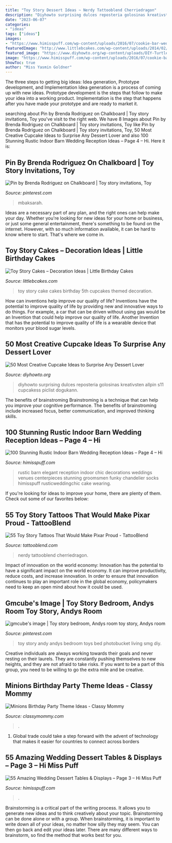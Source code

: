 ```yaml
---
title: "Toy Story Dessert Ideas ~ Nerdy Tattooblend Cherriedragon"
description: "Diyhowto surprising dulces reposteria golosinas kreativsten allpin s11 cupcakess piclist dogukann"
date: "2023-06-07"
categories:
- "ideas"
tags: ["ideas"]
images:
- "https://www.himisspuff.com/wp-content/uploads/2016/07/cookie-bar-wedding-dessert-table.jpg"
featuredImage: "http://www.littlebcakes.com/wp-content/uploads/2014/02/Toy-Story-Cake-Ideas.jpg"
featured_image: "https://www.diyhowto.org/wp-content/uploads/DIY-Turtle-Cupcakes-50-Most-Surprising-Cupcake-Decoration-Ideas-and-Recipes-DIYHowto.jpg"
image: "https://www.himisspuff.com/wp-content/uploads/2016/07/cookie-bar-wedding-dessert-table.jpg"
ShowToc: true
author: "Miss Yasmin Goldner"
---
```



The three steps to getting big ideas: Idea generation, Prototype development, and Implementation
Idea generation is a process of coming up with new ideas. Prototype development is the steps that follow to make your idea into a working product. Implementation is the step that happens after you have made your prototype and are ready to market it.

	

		
searching about Pin by Brenda Rodriguez on Chalkboard | Toy story invitations, Toy you've visit to the right web. We have 8 Images about Pin by Brenda Rodriguez on Chalkboard | Toy story invitations, Toy like Pin by Brenda Rodriguez on Chalkboard | Toy story invitations, Toy, 50 Most Creative Cupcake Ideas to Surprise Any Dessert Lover and also 100 Stunning Rustic Indoor Barn Wedding Reception Ideas – Page 4 – Hi. Here it is:
		
    
## Pin By Brenda Rodriguez On Chalkboard | Toy Story Invitations, Toy

<img loading=lazy src="https://i.pinimg.com/736x/88/af/f4/88aff4f4620b30abcc74324f9b434e40.jpg" onerror="this.onerror=null;this.src='https://tse1.mm.bing.net/th?id=OIP.N8LL-4cuAfvUztKYHQzlqQHaKf&amp;pid=15.1';" alt="Pin by Brenda Rodriguez on Chalkboard | Toy story invitations, Toy">

_Source: pinterest.com_

>mbaksarah. 

	

Ideas are a necessary part of any plan, and the right ones can help make your day. Whether you're looking for new ideas for your home or business, or just some general entertainment, there's something to be found on the internet. However, with so much information available, it can be hard to know where to start. That's where we come in.

    
## Toy Story Cakes – Decoration Ideas | Little Birthday Cakes

<img loading=lazy src="http://www.littlebcakes.com/wp-content/uploads/2014/02/Toy-Story-Cake-Ideas.jpg" onerror="this.onerror=null;this.src='https://tse3.mm.bing.net/th?id=OIP.SkDbF0H0TF2sYM-v-v5-wAHaLG&amp;pid=15.1';" alt="Toy Story Cakes – Decoration Ideas | Little Birthday Cakes">

_Source: littlebcakes.com_

>toy story cake cakes birthday 5th cupcakes themed decoration. 

	

How can inventions help improve our quality of life?
Inventions have the potential to improve quality of life by providing new and innovative ways to do things. For example, a car that can be driven without using gas would be an Invention that could help improve our quality of life. Another Invention that has the potential to improve quality of life is a wearable device that monitors your blood sugar levels.

    
## 50 Most Creative Cupcake Ideas To Surprise Any Dessert Lover

<img loading=lazy src="https://www.diyhowto.org/wp-content/uploads/DIY-Turtle-Cupcakes-50-Most-Surprising-Cupcake-Decoration-Ideas-and-Recipes-DIYHowto.jpg" onerror="this.onerror=null;this.src='https://tse3.mm.bing.net/th?id=OIP._b0agO98XylvfH3qHjpVggHaLt&amp;pid=15.1';" alt="50 Most Creative Cupcake Ideas to Surprise Any Dessert Lover">

_Source: diyhowto.org_

>diyhowto surprising dulces reposteria golosinas kreativsten allpin s11 cupcakess piclist dogukann. 

	

The benefits of brainstroming
Brainstroming is a technique that can help you improve your cognitive performance. The benefits of brainstroming include increased focus, better communication, and improved thinking skills.

    
## 100 Stunning Rustic Indoor Barn Wedding Reception Ideas – Page 4 – Hi

<img loading=lazy src="https://www.himisspuff.com/wp-content/uploads/2016/04/Elegant-Rustic-Barn-Wedding-Reception-Ideas.jpg" onerror="this.onerror=null;this.src='https://tse1.mm.bing.net/th?id=OIP.2q4vFMvPVJWmDxKalJw0OwHaLH&amp;pid=15.1';" alt="100 Stunning Rustic Indoor Barn Wedding Reception Ideas – Page 4 – Hi">

_Source: himisspuff.com_

>rustic barn elegant reception indoor chic decorations weddings venues centerpieces stunning groomsmen funky chandelier socks himisspuff rusticweddingchic cake wearing. 

	

If you're looking for ideas to improve your home, there are plenty of them. Check out some of our favorites below: 

    
## 55 Toy Story Tattoos That Would Make Pixar Proud - TattooBlend

<img loading=lazy src="https://tattooblend.com/wp-content/uploads/2015/11/clawmen-toystory-tattoo.jpg" onerror="this.onerror=null;this.src='https://tse3.mm.bing.net/th?id=OIP.2B5jlXyK89eLewGGrEItfAHaKw&amp;pid=15.1';" alt="55 Toy Story Tattoos That Would Make Pixar Proud - TattooBlend">

_Source: tattooblend.com_

>nerdy tattooblend cherriedragon. 

	

Impact of innovation on the world economy:
Innovation has the potential to have a significant impact on the world economy. It can improve productivity, reduce costs, and increase innovation. In order to ensure that innovation continues to play an important role in the global economy, policymakers need to keep an open mind about how it could be used.

    
## Gmcube&#039;s Image | Toy Story Bedroom, Andys Room Toy Story, Andys Room

<img loading=lazy src="https://i.pinimg.com/736x/41/34/a0/4134a0f363704b346ee8c605a2d3b11a--toy-story.jpg" onerror="this.onerror=null;this.src='https://tse4.mm.bing.net/th?id=OIP.7tnZMmiB-RSPI0fuIpzPMQHaEU&amp;pid=15.1';" alt="gmcube&#039;s image | Toy story bedroom, Andys room toy story, Andys room">

_Source: pinterest.com_

>toy story andy andys bedroom toys bed photobucket living smg diy. 

	

Creative individuals are always working towards their goals and never resting on their laurels. They are constantly pushing themselves to new heights, and they are not afraid to take risks. If you want to be a part of this group, you need to be willing to go the extra mile and be creative.

    
## Minions Birthday Party Theme Ideas - Classy Mommy

<img loading=lazy src="https://classymommy.com/wp-content/uploads/2015/08/IMG_0336.jpg" onerror="this.onerror=null;this.src='https://tse3.mm.bing.net/th?id=OIP.EeCMJwmRcwA-KeoIb0oVSgHaJ4&amp;pid=15.1';" alt="Minions Birthday Party Theme Ideas - Classy Mommy">

_Source: classymommy.com_

>. 

	

1. Global trade could take a step forward with the advent of technology that makes it easier for countries to connect across borders 

    
## 55 Amazing Wedding Dessert Tables &amp; Displays – Page 3 – Hi Miss Puff

<img loading=lazy src="https://www.himisspuff.com/wp-content/uploads/2016/07/cookie-bar-wedding-dessert-table.jpg" onerror="this.onerror=null;this.src='https://tse3.mm.bing.net/th?id=OIP.NMnvA3pZ1naKRkWylT57HgHaLH&amp;pid=15.1';" alt="55 Amazing Wedding Dessert Tables &amp; Displays – Page 3 – Hi Miss Puff">

_Source: himisspuff.com_

>. 

	

Brainstorming is a critical part of the writing process. It allows you to generate new ideas and to think creatively about your topic. Brainstorming can be done alone or with a group. When brainstorming, it is important to write down all of your ideas, no matter how silly they may seem. You can then go back and edit your ideas later. There are many different ways to brainstorm, so find the method that works best for you.

